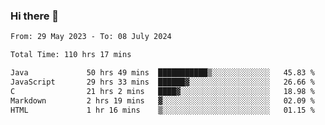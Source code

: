 ### Hi there 👋

<!--START_SECTION:waka-->

```txt
From: 29 May 2023 - To: 08 July 2024

Total Time: 110 hrs 17 mins

Java             50 hrs 49 mins  ███████████▒░░░░░░░░░░░░░   45.83 %
JavaScript       29 hrs 33 mins  ██████▓░░░░░░░░░░░░░░░░░░   26.66 %
C                21 hrs 2 mins   ████▓░░░░░░░░░░░░░░░░░░░░   18.98 %
Markdown         2 hrs 19 mins   ▓░░░░░░░░░░░░░░░░░░░░░░░░   02.09 %
HTML             1 hr 16 mins    ▒░░░░░░░░░░░░░░░░░░░░░░░░   01.15 %
```

<!--END_SECTION:waka-->
<!--
**the-beef-calculator/the-beef-calculator** is a ✨ _special_ ✨ repository because its `README.md` (this file) appears on your GitHub profile.

Here are some ideas to get you started:

- 🔭 I’m currently working on ...
- 🌱 I’m currently learning ...
- 👯 I’m looking to collaborate on ...
- 🤔 I’m looking for help with ...
- 💬 Ask me about ...
- 📫 How to reach me: ...
- 😄 Pronouns: ...
- ⚡ Fun fact: ...
-->
